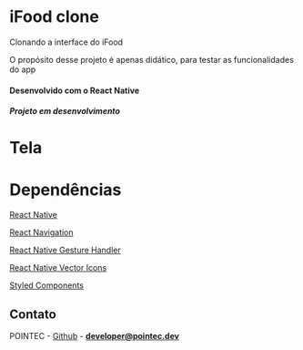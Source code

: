# iFood clone
Clonando a interface do iFood

O propósito desse projeto é apenas didático, para testar as funcionalidades do app

#### Desenvolvido com o React Native
##### Projeto em desenvolvimento

# Tela


# Dependências
[React Native](https://reactnative.dev/)

[React Navigation](https://reactnavigation.org/)

[React Native Gesture Handler](docs.swmansion.com/react-native-gesture-handler/index.html)

[React Native Vector Icons](https://github.com/oblador/react-native-vector-icons)

[Styled Components](https://github.com/styled-components/styled-components)

## Contato

POINTEC - [Github](https://github.com/paesrafael) - **developer@pointec.dev**
